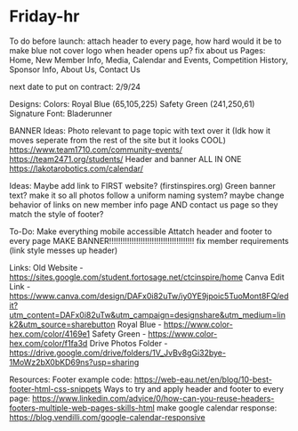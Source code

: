 # Friday-hr
To do before launch: attach header to every page, how hard would it be to make blue not cover logo when header opens up? fix about us
Pages:
Home, New Member Info, Media, Calendar and Events, Competition History, Sponsor Info, About Us, Contact Us

next date to put on contract: 2/9/24

Designs:
Colors: Royal Blue (65,105,225)
        Safety Green (241,250,61)
Signature Font: Bladerunner

BANNER Ideas:
Photo relevant to page topic with text over it (Idk how it moves seperate from the rest of the site but it looks COOL) https://www.team1710.com/community-events/ https://team2471.org/students/
Header and banner ALL IN ONE https://lakotarobotics.com/calendar/

Ideas:
Maybe add link to FIRST website? (firstinspires.org)
Green banner text?
make it so all photos follow a uniform naming system?
maybe change behavior of links on new member info page AND contact us page so they match the style of footer?

To-Do:
Make everything mobile accessible
Attatch header and footer to every page
MAKE BANNER!!!!!!!!!!!!!!!!!!!!!!!!!!!!!!!!!!!!!!
fix member requirements (link style messes up header)

Links:
Old Website - https://sites.google.com/student.fortosage.net/ctcinspire/home 
Canva Edit Link - https://www.canva.com/design/DAFx0i82uTw/iy0YE9jpoic5TuoMont8FQ/edit?utm_content=DAFx0i82uTw&utm_campaign=designshare&utm_medium=link2&utm_source=sharebutton
Royal Blue - https://www.color-hex.com/color/4169e1
Safety Green - https://www.color-hex.com/color/f1fa3d 
Drive Photos Folder - https://drive.google.com/drive/folders/1V_JvBv8gGi32bye-1MoWz2bX0bKD69ns?usp=sharing 

Resources:
Footer example code: https://web-eau.net/en/blog/10-best-footer-html-css-snippets 
Ways to try and apply header and footer to every page: https://www.linkedin.com/advice/0/how-can-you-reuse-headers-footers-multiple-web-pages-skills-html 
make google calendar response: https://blog.vendilli.com/google-calendar-responsive
